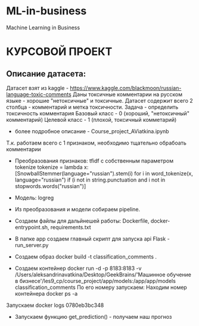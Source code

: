 # ML-in-business
Machine Learning in Business

# КУРСОВОЙ ПРОЕКТ
## Описание датасета:

Датасет взят из kaggle - https://www.kaggle.com/blackmoon/russian-language-toxic-comments
Даны токсичные комментарии на русском языке - хорошие "нетоксичные" и токсичные.
Датасет содержит всего 2 столбца - комментарий и метка токсичности.
Задача - определить токсичность комментария
Базовый класс - 0 (хороший, "нетоксичный" комментарий)
Целевой класс - 1 (плохой, токсичный комметарий)

* более подробное описание - Course_project_AViatkina.ipynb

Т.к. работаем всего с 1 признаком, необходимо тщательно обрабоать комментарии

* Преобразования признаков: tfidf с собственным параметром tokenize
tokenize = lambda x: [SnowballStemmer(language="russian").stem(i) for i in word_tokenize(x, language="russian") if (i not in string.punctuation and i not in stopwords.words("russian")]

* Модель: logreg

* Из преобразования и модели собираем pipeline.

* Создаем файлы для дальйнешей работы: Dockerfile, docker-entrypoint.sh, requirements.txt
* В папке app создаем главный скрипт для запуска api Flask -  run_server.py

* Создаем образ
docker build -t classification_comments .

* Создаем контейнер
docker run -d -p 8183:8183 -v /Users/aleksandrinavatkina/Desktop/GeekBrains/'Машинное обучение в бизнесе'/les9_cp/course_project/app/models:/app/app/models classification_comments
По его номеру запускаем:
Находим номер контейнера
docker ps -a  

Запускаем
docker logs 0780eb3bc348 

* Запускаем функцию get_prediction() - получаем наш прогноз
